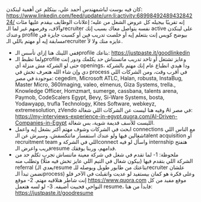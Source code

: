 كان فيه بوست لباشمهندس أحمد علي، بيتكلم عن أهمية لينكدن:
https://www.linkedin.com/feed/update/urn:li:activity:6899849248943284224/
إنه تقريبًا بيجيله كل عروض الشغل من عليه؛ إعلانات الوظايف بيقدم عليها مئات وآلاف، وفرصهم غير لما الـrecruiter نفسه يتواصل معاك بسبب إنك active على لينكدن وعندك profile بيوضح كويس إنت بتتعلم إيه أو خلصت تدريب فين أو كسبت جايزة في مسابقة إيه أو مهتم باللي الـrecruiter عايزه منك ولا لأ.
* ففي اللينك هنا إزاي تأسس الـprofile بتاعك:
https://justpaste.it/goodlinkedin
* ولما تظبط الـprofile وعايز تشتغل أو تاخد تدريب ماتستناش حد يكلمك ودور إنت حتى لو الشركة مش منزلة أي openings، ودا هيدي انطباع عام إنك مهتم بالشركة دي وإن شاء الله هتعرف تخش في process في أقرب وقت، ومن الشركات اللي موجودة في مصر:
cegedim, Microsoft ATLC, Halan, robusta, InstaBug, Master Micro, 360Imaging, valeo, elmenus, Giza Systems, trella., Knowledge Officer, Homzmart, sumerge, cassbana, talents arena, Paymob, CodeScalers Egypt, Bevy, Si-Ware Systems, bosta, Yodawyapp, trufla Technology, Kites Software, webkeyz, extremesolution, zVendo
وفيه هنا ليست عن الشركات اللي شغالة Ai في مصر:
https://my-interviews-experience-in-egypt.quora.com/AI-Driven-Companies-in-Egypt
الليست للأسف قديمة شوية، بس شغالة.
* ابحث في الشركات وشوف مهتم أكتر بشغل إيه واعمل connections مع الناس اللي شغالين فيها ولو عندك استفسار ماتتكسفش، وسيرش عن الـtalent acquisition أو recruitment team اللي في الشركة وconnect واسأل لو فيه internship هتفتح قريب واعرض الـresume قدامهم، وربنا يوفقك.
* ملحوظة:
1- لما تقدم في شغل في شركة معينة ماتنساش تجرب تكلم حد من الشركة اللي بتقدم فيها (بيكون شغال في التيم اللي عايز تخش فيه مثلًا) وتطلب منه referral (يعدي الـresume بتاعتك من طابور طويل ويوصله للـrecruiter علشان تضمن تبدأ الـprocess) وعلى فكرة هو كمان بيستفيد لو عديت واتقبلت في الآخر فلو إنت شاطر هتلاقيه مهتم.
2- موقع https://www.quora.com موقع مفيد من كل النواحي فحبيت أضيفه.
3- لو لسه هتعمل resume، فابدأ من هنا:
https://justpaste.it/goodresume
